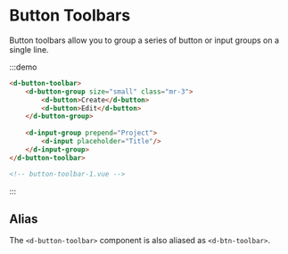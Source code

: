 # Button Toolbars

Button toolbars allow you to group a series of button or input groups on a single line.

:::demo
```html
<d-button-toolbar>
    <d-button-group size="small" class="mr-3">
        <d-button>Create</d-button>
        <d-button>Edit</d-button>
    </d-button-group>
    
    <d-input-group prepend="Project">
        <d-input placeholder="Title"/>
    </d-input-group>
</d-button-toolbar>

<!-- button-toolbar-1.vue -->
```
:::

## Alias

The `<d-button-toolbar>` component is also aliased as `<d-btn-toolbar>`.
